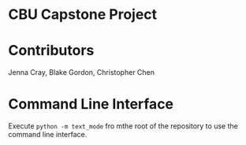 # CBU Capstone Project

# Contributors
Jenna Cray, Blake Gordon, Christopher Chen

# Command Line Interface

Execute `python -m text_mode` fro mthe root of the repository to use the command line interface.